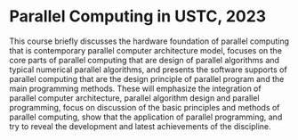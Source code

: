 # Parallel Computing in USTC, 2023

This course briefly discusses the hardware foundation of parallel computing that is contemporary parallel computer architecture model, focuses on the core parts of parallel computing that are design of parallel algorithms and typical numerical parallel algorithms, and presents the software supports of parallel computing that are the design principle of parallel program and the main programming methods. These will emphasize the integration of parallel computer architecture, parallel algorithm design and parallel programming, focus on discussion of the basic principles and methods of parallel computing, show that the application of parallel programming, and try to reveal the development and latest achievements of the discipline.